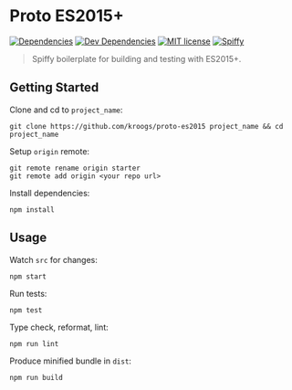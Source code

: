# Proto ES2015+
[![Dependencies](https://img.shields.io/david/kroogs/proto-es2015.svg)]()
[![Dev Dependencies](https://img.shields.io/david/dev/kroogs/proto-es2015.svg)]()
[![MIT license](https://img.shields.io/github/license/kroogs/proto-es2015.svg)](https://spdx.org/licenses/MIT)
[![Spiffy](https://img.shields.io/badge/project-spiffy-green.svg)]()

> Spiffy boilerplate for building and testing with ES2015+.

## Getting Started

  Clone and cd to `project_name`:
  ```
  git clone https://github.com/kroogs/proto-es2015 project_name && cd project_name
  ```

  Setup `origin` remote:
  ```
  git remote rename origin starter
  git remote add origin <your repo url>
  ```

  Install dependencies:
  ```
  npm install
  ```

## Usage

  Watch `src` for changes:
  ```
  npm start
  ```

  Run tests:
  ```
  npm test
  ```

  Type check, reformat, lint:
  ```
  npm run lint
  ```

  Produce minified bundle in `dist`:
  ```
  npm run build
  ```
